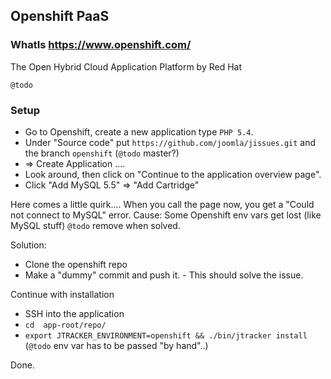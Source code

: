 ## Openshift PaaS

### WhatIs https://www.openshift.com/

The Open Hybrid Cloud Application Platform by Red Hat

`@todo`

### Setup

* Go to Openshift, create a new application type `PHP 5.4`.
* Under "Source code" put `https://github.com/joomla/jissues.git` and the branch `openshift` (`@todo` master?)
* => Create Application ....
* Look around, then click on "Continue to the application overview page".
* Click "Add MySQL 5.5" => "Add Cartridge"

Here comes a little quirk.... When you call the page now, you get a "Could not connect to MySQL" error.
Cause: Some Openshift env vars get lost (like MySQL stuff) `@todo` remove when solved.

Solution:
* Clone the openshift repo
* Make a "dummy" commit and push it. - This should solve the issue.

Continue with installation
* SSH into the application
* `cd  app-root/repo/`
* `export JTRACKER_ENVIRONMENT=openshift && ./bin/jtracker install` (`@todo` env var has to be passed "by hand"..)

Done.
